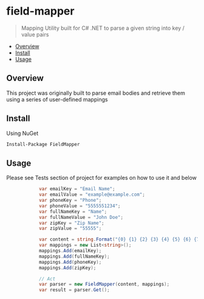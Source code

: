 # field-mapper

> Mapping Utility built for C# .NET to parse a given string into key / value pairs

* [Overview](#overview)
* [Install](#install)
* [Usage](#usage)

<a name="overview"></a>
## Overview
This project was originally built to parse email bodies and retrieve them using a series of user-defined mappings

<a name="install"></a>
## Install
Using NuGet
```sh
Install-Package FieldMapper
```

<a name="usage"></a>
## Usage
Please see Tests section of project for examples on how to use it and below
```csharp
            var emailKey = "Email Name";
            var emailValue = "example@example.com";
            var phoneKey = "Phone";
            var phoneValue = "5555551234";
            var fullNameKey = "Name";
            var fullNameValue = "John Doe";
            var zipKey = "Zip Name";
            var zipValue = "55555";

            var content = string.Format("{0} {1} {2} {3} {4} {5} {6} {7}", emailKey, emailValue, phoneKey, phoneValue, fullNameKey, fullNameValue, zipKey, zipValue);
            var mappings = new List<string>();
            mappings.Add(emailKey);
            mappings.Add(fullNameKey);
            mappings.Add(phoneKey);
            mappings.Add(zipKey);

            // Act
            var parser = new FieldMapper(content, mappings);
            var result = parser.Get();
```